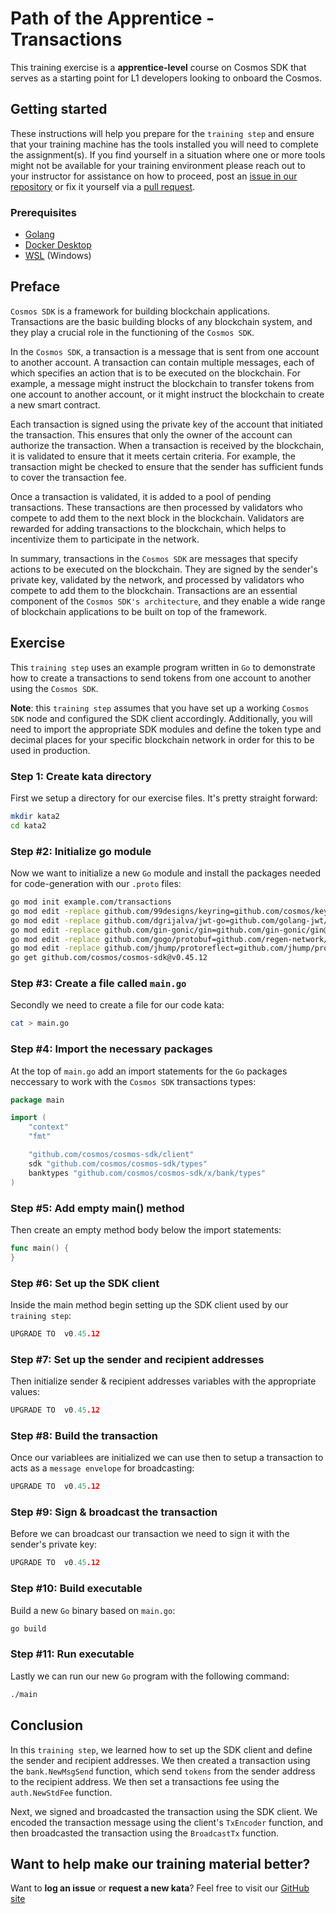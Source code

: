 # Path of the Apprentice - Transactions

This training exercise is a **apprentice-level** course on Cosmos SDK that serves as a starting point for L1 developers looking to onboard the Cosmos.

## Getting started

These instructions will help you prepare for the `training step` and ensure that your training machine has the tools installed you will need to complete the assignment(s). If you find yourself in a situation where one or more tools might not be available for your training environment please reach out to your instructor for assistance on how to proceed, post an [issue in our repository](https://github.com/classic-terra/dojo/issues) or fix it yourself via a [pull request](https://github.com/classic-terra/dojo/pulls).

### Prerequisites

* [Golang](https://go.dev/dl/)
* [Docker Desktop](https://www.docker.com/products/docker-desktop)
* [WSL](https://learn.microsoft.com/en-us/windows/wsl/install) (Windows)

## Preface

`Cosmos SDK` is a framework for building blockchain applications. Transactions are the basic building blocks of any blockchain system, and they play a crucial role in the functioning of the `Cosmos SDK`.

In the `Cosmos SDK`, a transaction is a message that is sent from one account to another account. A transaction can contain multiple messages, each of which specifies an action that is to be executed on the blockchain. For example, a message might instruct the blockchain to transfer tokens from one account to another account, or it might instruct the blockchain to create a new smart contract.

Each transaction is signed using the private key of the account that initiated the transaction. This ensures that only the owner of the account can authorize the transaction. When a transaction is received by the blockchain, it is validated to ensure that it meets certain criteria. For example, the transaction might be checked to ensure that the sender has sufficient funds to cover the transaction fee.

Once a transaction is validated, it is added to a pool of pending transactions. These transactions are then processed by validators who compete to add them to the next block in the blockchain. Validators are rewarded for adding transactions to the blockchain, which helps to incentivize them to participate in the network.

In summary, transactions in the `Cosmos SDK` are messages that specify actions to be executed on the blockchain. They are signed by the sender's private key, validated by the network, and processed by validators who compete to add them to the blockchain. Transactions are an essential component of the `Cosmos SDK's architecture`, and they enable a wide range of blockchain applications to be built on top of the framework.

## Exercise

This `training step` uses an example program written in `Go` to demonstrate how to create a transactions  to send tokens from one account to another using the `Cosmos SDK`.

**Note**: this `training step` assumes that you have set up a working `Cosmos SDK` node and configured the SDK client accordingly. Additionally, you will need to import the appropriate SDK modules and define the token type and decimal places for your specific blockchain network in order for this to be used in production.

### Step 1: Create kata directory

First we setup a directory for our exercise files. It's pretty straight forward:

```bash
mkdir kata2
cd kata2
```

### Step #2: Initialize go module

Now we want to initialize a new `Go` module and install the packages needed for code-generation with our `.proto` files:

```bash
go mod init example.com/transactions
go mod edit -replace github.com/99designs/keyring=github.com/cosmos/keyring@v1.2.0
go mod edit -replace github.com/dgrijalva/jwt-go=github.com/golang-jwt/jwt/v4@v4.4.2
go mod edit -replace github.com/gin-gonic/gin=github.com/gin-gonic/gin@v1.7.0
go mod edit -replace github.com/gogo/protobuf=github.com/regen-network/protobuf@v1.3.3-alpha.regen.1
go mod edit -replace github.com/jhump/protoreflect=github.com/jhump/protoreflect@v1.9.0
go get github.com/cosmos/cosmos-sdk@v0.45.12
```

### Step #3: Create a file called `main.go`

Secondly we need to create a file for our code kata:

```bash
cat > main.go
```

### Step #4: Import the necessary packages

At the top of `main.go` add an import statements for the `Go` packages neccessary to work with the `Cosmos SDK` transactions types:

```go
package main

import (
    "context"
    "fmt"

	"github.com/cosmos/cosmos-sdk/client"
	sdk "github.com/cosmos/cosmos-sdk/types"
	banktypes "github.com/cosmos/cosmos-sdk/x/bank/types"
)
```

### Step #5: Add empty main() method

Then create an empty method body below the import statements:

```go
func main() {
}
```

### Step #6: Set up the SDK client

Inside the main method begin setting up the SDK client used by our `training step`:

```go
UPGRADE TO  v0.45.12
```

### Step #7: Set up the sender and recipient addresses

Then initialize sender & recipient addresses variables with the appropriate values:

```go
UPGRADE TO  v0.45.12
```

### Step #8: Build the transaction

Once our variablees are initialized we can use then to setup a transaction to acts as a `message envelope` for broadcasting:

```go
UPGRADE TO  v0.45.12
```

### Step #9: Sign & broadcast the transaction

Before we can broadcast our transaction we need to sign it with the sender's private key:

```go
UPGRADE TO  v0.45.12
```

### Step #10: Build executable

Build a new `Go` binary based on `main.go`:

```bash
go build
```

### Step #11: Run executable

Lastly we can run our new `Go` program with the following command:

```bash
./main
```

## Conclusion

In this `training step`, we learned how to set up the SDK client and define the sender and recipient addresses. We then created a transaction using the `bank.NewMsgSend` function, which send `tokens` from the sender address to the recipient address. We then set a transactions fee using the `auth.NewStdFee` function.

Next, we signed and broadcasted the transaction using the SDK client. We encoded the transaction message using the client's `TxEncoder` function, and then broadcasted the transaction using the `BroadcastTx` function.

## Want to help make our training material better?

Want to **log an issue** or **request a new kata**? Feel free to visit our [GitHub site](https://github.com/classic-terra/dojo/issues)